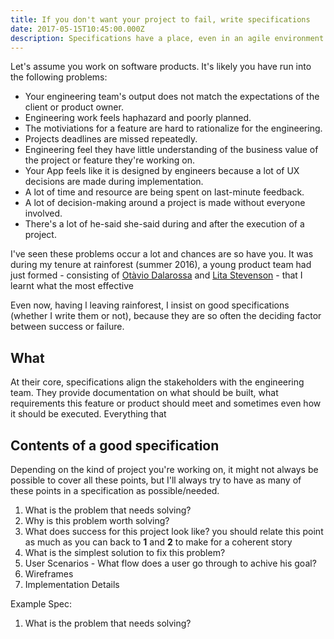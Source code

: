 ```yaml
---
title: If you don't want your project to fail, write specifications
date: 2017-05-15T10:45:00.000Z
description: Specifications have a place, even in an agile environment. Without them, there's a high chance of miscommunication between your product and engineering team.
---
```


Let's assume you work on software products. It's likely you have run into the following problems:

- Your engineering team's output does not match the expectations of the client or product owner.
- Engineering work feels haphazard and poorly planned.
- The motiviations for a feature are hard to rationalize for the engineering.
- Projects deadlines are missed repeatedly.
- Engineering feel they have little understanding of the business value of the project or feature they're working on.
- Your App feels like it is designed by engineers because a lot of UX decisions are made during implementation.
- A lot of time and resource are being spent on last-minute feedback.
- A lot of decision-making around a project is made without everyone involved.
- There's a lot of he-said she-said during and after the execution of a project.

I've seen these problems occur a lot and chances are so have you. It was during my tenure at rainforest (summer 2016), a young product team had just formed - consisting of [Otàvio Dalarossa](https://www.linkedin.com/in/dalarossa/) and [Lita Stevenson](https://www.linkedin.com/in/lita-stephenson-27b1755b/) - that I learnt what the most effective 

Even now, having l leaving rainforest, I insist on good specifications (whether I write them or not), because they are so often the deciding factor between success or failure.

## What 
At their core, specifications align the stakeholders with the engineering team. They provide documentation on what should be built, what requirements this feature or product should meet and sometimes even how it should be executed. Everything that 


## Contents of a good specification

Depending on the kind of project you're working on, it might not always be possible to cover all these points, but I'll always try to have as many of these points in a specification as possible/needed.


1. What is the problem that needs solving?
2. Why is this problem worth solving?
3. What does success for this project look like?
you should relate this point as much as you can back to __1__ and __2__ to make for a coherent story
4. What is the simplest solution to fix this problem?
5. User Scenarios - What flow does a user go through to achive his goal?
6. Wireframes
7. Implementation Details


Example Spec:

1. What is the problem that needs solving?


